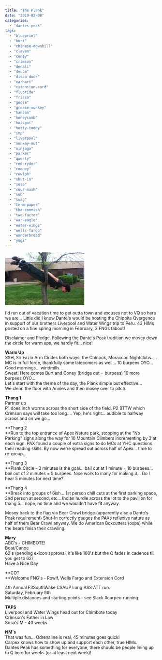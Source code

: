 ```yaml
---
title: "The Plank"
date: "2019-02-08"
categories: 
  - "dantes-peak"
tags: 
  - "blueprint"
  - "burt"
  - "chinese-downhill"
  - "claven"
  - "coney"
  - "crimson"
  - "denali"
  - "deuce"
  - "disco-duck"
  - "earhart"
  - "extension-cord"
  - "fluoride"
  - "frisco"
  - "goose"
  - "grease-monkey"
  - "hanson"
  - "honeycomb"
  - "hotspot"
  - "hotty-toddy"
  - "imp"
  - "liverpool"
  - "monkey-nut"
  - "ninjago"
  - "parker"
  - "qwerty"
  - "red-ryder"
  - "rooney"
  - "rowlph"
  - "shut-in"
  - "sosa"
  - "sour-mash"
  - "sub"
  - "swag"
  - "term-paper"
  - "the-commish"
  - "two-factor"
  - "war-eagle"
  - "water-wings"
  - "wells-fargo"
  - "wonderbread"
  - "yogi"
---
```


![](images/download.jpeg)

I'd run out of vacation time to get outta town and excuses not to VQ so here we are… Little did I know Dante's would be hosting the Chipolte Qvergence in support of our brothers Liverpool and Water Wings trip to Peru. 43 HIMs posted on a fine spring morning in February, 3 FNGs taboot!

Disclaimer and Pledge. Following the Dante's Peak tradition we mosey down the circle for warm ups, we hardly fit… nice!

**Warm Up**  
SSH, Sir Fazio Arm Circles both ways, the Chinook, Moraccan Nightclubs… . MC is in full force, thankfully some latecomers as well… 10 burpees OYO…  
Good mornings… windmills…  
Sweet! Here comes Burt and Coney (bridge out = burpees) 10 more burpees OYO…  
Let's start with the theme of the day, the Plank simple but effective…  
We clean the floor with Annies and then mosey over to pitch.

**Thang 1**  
Partner up  
P1 does inch worms across the short side of the field. P2 BTTW which Crimson says will take too long…. Yep, he's right… audible to halfway across and on we go…

**Thang 2  
**Run to the top entrance of Apex Nature park, stopping at the "No Parking" signs along the way for 10 Mountain Climbers incrementing by 2 at each sign. PAX found a couple of extra signs to do MCs at YHC questions their reading skills. By now we're spread out across half of Apex… time to re-group…

**Thang 3  
**Plank Circle - 3 minutes is the goal… bail out at 1 minute = 10 burpees… bail out of 2 minutes = 5 burpees. Nice work to many for making 3… Do I hear 5 minutes for next time?

**Thang 4  
**Break into groups of 6ish… 1st person chill cuts at the first parking space, 2nd person at second, etc… Indian hurdle across the lot to the pavilion for thang 5… nope, no time and we wouldn't have fit anyway.

Mosey back to the flag via Bear Crawl bridge (apparently also a Dante's Peak requirement) Shut-In correctly gauges the PAXs reflexive nature as half of them Bear Crawl anyway. We do American Boxcutters (oops) while the bears finish their crawling.

**Mary**  
ABC's - CHIMBOTE!  
Boat/Canoe  
62's (pending exicon approval, it's like 100's but the Q fades in cadence till you get to 62)  
Have a Nice Day

**COT  
**Welcome FNG's - Rowlf, Wells Fargo and Extension Cord

4th Annual F3SouthWake CSAUP Long ASS ATT run.  
Saturday, February 9th  
Multiple distances and starting points - see Slack #carpex-running

**TAPS**  
Liverpool and Water Wings head out for Chimbote today  
Crimson's Father in Law  
Sosa's M - 40 weeks

**NM's**  
That was fun… Qdrenaline is real, 45 minutes goes quick!  
Carpex knows how to show up and support each other, true HIMs.  
Dantes Peak has something for everyone, there should be people lining up to Q here for weeks (or at least next week)!
